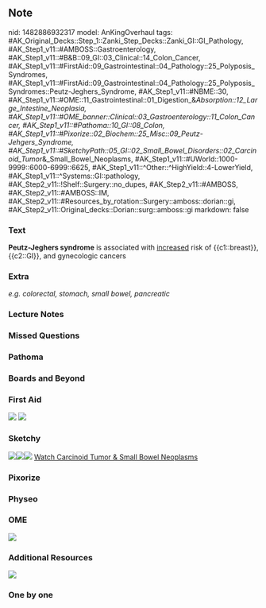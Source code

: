 ## Note
nid: 1482886932317
model: AnKingOverhaul
tags: #AK_Original_Decks::Step_1::Zanki_Step_Decks::Zanki_GI::GI_Pathology, #AK_Step1_v11::#AMBOSS::Gastroenterology, #AK_Step1_v11::#B&B::09_GI::03_Clinical::14_Colon_Cancer, #AK_Step1_v11::#FirstAid::09_Gastrointestinal::04_Pathology::25_Polyposis_Syndromes, #AK_Step1_v11::#FirstAid::09_Gastrointestinal::04_Pathology::25_Polyposis_Syndromes::Peutz-Jeghers_Syndrome, #AK_Step1_v11::#NBME::30, #AK_Step1_v11::#OME::11_Gastrointestinal::01_Digestion_&_Absorption::12_Large_Intestine_Neoplasia, #AK_Step1_v11::#OME_banner::Clinical::03_Gastroenterology::11_Colon_Cancer, #AK_Step1_v11::#Pathoma::10_GI::08_Colon, #AK_Step1_v11::#Pixorize::02_Biochem::25_Misc::09_Peutz-Jehgers_Syndrome, #AK_Step1_v11::#SketchyPath::05_GI::02_Small_Bowel_Disorders::02_Carcinoid_Tumor_&_Small_Bowel_Neoplasms, #AK_Step1_v11::#UWorld::1000-9999::6000-6999::6625, #AK_Step1_v11::^Other::^HighYield::4-LowerYield, #AK_Step1_v11::^Systems::GI::pathology, #AK_Step2_v11::!Shelf::Surgery::no_dupes, #AK_Step2_v11::#AMBOSS, #AK_Step2_v11::#AMBOSS::IM, #AK_Step2_v11::#Resources_by_rotation::Surgery::amboss::dorian::gi, #AK_Step2_v11::Original_decks::Dorian::surg::amboss::gi
markdown: false

### Text
<div>
  <b>Peutz-Jeghers syndrome</b> is associated with <u>increased</u>
  risk of {{c1::breast}}, {{c2::GI}}, and gynecologic cancers
</div>

### Extra
<i>e.g. colorectal, stomach, small bowel, pancreatic</i>

### Lecture Notes


### Missed Questions


### Pathoma


### Boards and Beyond


### First Aid
<img src="tmpp_Rza0.png"> <img src="tmpEeVHNv.png">

### Sketchy
<img src="Screen%20Shot%202020-01-12%20at%204.32.45%20PM.JPG"
class="resizer"><img src=
"Screen%20Shot%202020-01-12%20at%204.32.55%20PM.JPG" class=
"resizer"><img src="Zoverall%20picture%20(44)_1566160514431.JPG"
class="resizer"> <a href=
"https://dashboard.sketchy.com/study/medical/courses/medical-pathophysiology/units/medical-pathophysiology-gi/videos/medical-pathophysiology-gi-small-bowel-disorders-carcinoid-tumor-and-small-bowel-neoplasms?utm_source=anki&utm_medium=partnership&utm_campaign=february_update&utm_content=medical">
Watch Carcinoid Tumor & Small Bowel Neoplasms</a>

### Pixorize


### Physeo


### OME
<div class="ome-widget">
  <a href=
  "https://onlinemeded.org/spa/gastroenterology/colon-cancer/acquire?ref=anki">
  <img src="_OME_AnkiFlashcards_Lesson_1.png"></a>
</div>

### Additional Resources
<img src="paste-20b880b23cd0cdf52ecf5bb66056275e8efcfce0.png"
class="resizer">

### One by one

